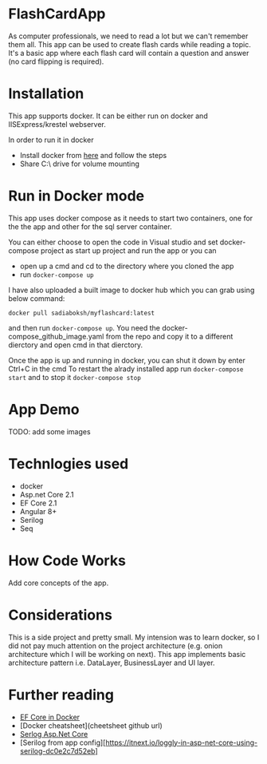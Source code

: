 # FlashCardApp

As computer professionals, we need to read a lot but we can't remember them all. This app can be used to create flash cards while reading a topic. It's a basic app where each flash card will contain a question and answer (no card flipping is required).

# Installation

This app supports docker. It can be either run on docker and IISExpress/krestel webserver.

In order to run it in docker

- Install docker from [here](https://docs.docker.com/docker-for-windows/) and follow the steps
- Share C:\ drive for volume mounting

# Run in Docker mode

This app uses docker compose as it needs to start two containers, one for the the app and other for the sql server container.

You can either choose to open the code in Visual studio and set docker-compose project as start up project and run the app or you can

- open up a cmd and cd to the directory where you cloned the app
- run `docker-compose up`

I have also uploaded a built image to docker hub which you can grab using below command:

```
docker pull sadiaboksh/myflashcard:latest
```

and then run `docker-compose up`. You need the docker-compose_github_image.yaml from the repo and copy it to a different dierctory and open cmd in that dierctory.

Once the app is up and running in docker, you can shut it down by enter Ctrl+C in the cmd
To restart the alrady installed app run `docker-compose start` and to stop it `docker-compose stop`  

# App Demo

TODO: add some images 
# Technlogies used

- docker
- Asp.net Core 2.1
- EF Core 2.1
- Angular 8+
- Serilog
- Seq

# How Code Works

Add core concepts of the app.

# Considerations

This is a side project and pretty small. My intension was to learn docker, so I did not pay much attention on the project architecture (e.g. onion architecture which I will be working on next).
This app implements basic architecture pattern i.e. DataLayer, BusinessLayer and UI layer.

# Further reading

- [EF Core in Docker](https://www.c-sharpcorner.com/article/entity-framework-core-in-docker-container-part-ii-sqlite/)
- [Docker cheatsheet](cheetsheet github url)
- [Serlog Asp.Net Core](https://github.com/serilog/serilog-aspnetcore)
- [Serilog from app config][https://itnext.io/loggly-in-asp-net-core-using-serilog-dc0e2c7d52eb]
 